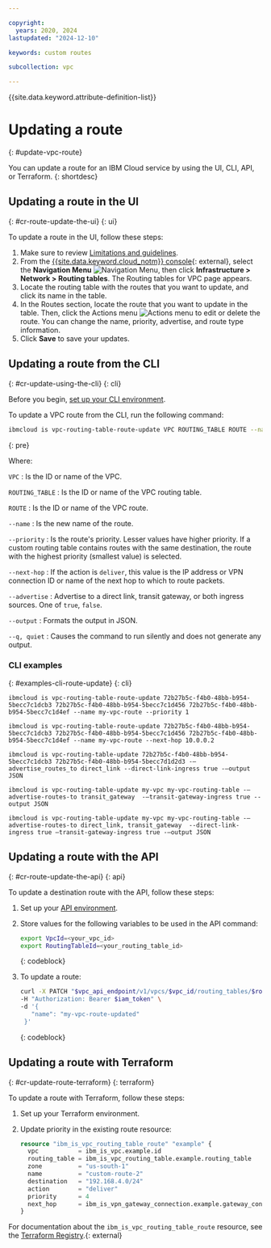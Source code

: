 ```yaml
---

copyright:
  years: 2020, 2024
lastupdated: "2024-12-10"

keywords: custom routes

subcollection: vpc

---
```


{{site.data.keyword.attribute-definition-list}}

# Updating a route
{: #update-vpc-route}

You can update a route for an IBM Cloud service by using the UI, CLI, API, or Terraform.
{: shortdesc}

## Updating a route in the UI
{: #cr-route-update-the-ui}
{: ui}

To update a route in the UI, follow these steps:

1. Make sure to review [Limitations and guidelines](/docs/vpc?topic=vpc-about-custom-routes&interface=ui#limitations-custom-routes).
1. From the [{{site.data.keyword.cloud_notm}} console](/login){: external}, select the **Navigation Menu** ![Navigation Menu](images/menu_icon.png), then click **Infrastructure > Network > Routing tables**. The Routing tables for VPC page appears.
1. Locate the routing table with the routes that you want to update, and click its name in the table.
1. In the Routes section, locate the route that you want to update in the table. Then, click the Actions menu ![Actions menu](images/overflow.png) to edit or delete the route. You can change the name, priority, advertise, and route type information.
1. Click **Save** to save your updates.

## Updating a route from the CLI
{: #cr-update-using-the-cli}
{: cli}

Before you begin, [set up your CLI environment](/docs/vpc?topic=vpc-set-up-environment&interface=cli).

To update a VPC route from the CLI, run the following command:

```sh
ibmcloud is vpc-routing-table-route-update VPC ROUTING_TABLE ROUTE --name NEW_NAME [--priority PRIORITY] [--next-hop NEXT_HOP [--vpngw VPNGW]] [--advertise true | false] [--output JSON] [-q, --quiet]
```
{: pre}

Where:

`VPC`
:   Is the ID or name of the VPC.

`ROUTING_TABLE`
:   Is the ID or name of the VPC routing table.

`ROUTE`
:   Is the ID or name of the VPC route.

`--name`
:   Is the new name of the route.

`--priority`
:   Is the route's priority. Lesser values have higher priority. If a custom routing table contains routes with the same destination, the route with the highest priority (smallest value) is selected.

`--next-hop`
:   If the action is `deliver`, this value is the IP address or VPN connection ID or name of the next hop to which to route packets.

`--advertise`
:   Advertise to a direct link, transit gateway, or both ingress sources. One of `true`, `false`.

`--output`
:   Formats the output in JSON.

`--q, quiet`
:   Causes the command to run silently and does not generate any output.

### CLI examples
{: #examples-cli-route-update}
{: cli}

`ibmcloud is vpc-routing-table-route-update 72b27b5c-f4b0-48bb-b954-5becc7c1dcb3 72b27b5c-f4b0-48bb-b954-5becc7c1d456 72b27b5c-f4b0-48bb-b954-5becc7c1d4ef --name my-vpc-route --priority 1`

`ibmcloud is vpc-routing-table-route-update 72b27b5c-f4b0-48bb-b954-5becc7c1dcb3 72b27b5c-f4b0-48bb-b954-5becc7c1d456 72b27b5c-f4b0-48bb-b954-5becc7c1d4ef --name my-vpc-route --next-hop 10.0.0.2`
 
`ibmcloud is vpc-routing-table-update 72b27b5c-f4b0-48bb-b954-5becc7c1dcb3 72b27b5c-f4b0-48bb-b954-5becc7d1d2d3 -—advertise_routes_to direct_link --direct-link-ingress true -—output JSON`

`ibmcloud is vpc-routing-table-update my-vpc my-vpc-routing-table -—advertise-routes-to transit_gateway  -—transit-gateway-ingress true --output JSON`

`ibmcloud is vpc-routing-table-update my-vpc my-vpc-routing-table -—advertise-routes-to direct_link, transit_gateway  --direct-link-ingress true —transit-gateway-ingress true -—output JSON`

## Updating a route with the API
{: #cr-route-update-the-api}
{: api}

To update a destination route with the API, follow these steps:

1. Set up your [API environment](/docs/vpc?topic=vpc-set-up-environment#api-prerequisites-setup).
1. Store values for the following variables to be used in the API command:

    ```sh
    export VpcId=<your_vpc_id>
    export RoutingTableId=<your_routing_table_id>
    ```
    {: codeblock}

1. To update a route:

   ```sh
   curl -X PATCH "$vpc_api_endpoint/v1/vpcs/$vpc_id/routing_tables/$routing_table_id/routes/$id?version=2023-11-28&generation=2" \
   -H "Authorization: Bearer $iam_token" \
   -d '{
      "name": "my-vpc-route-updated"
    }'
   ```
   {: codeblock}

## Updating a route with Terraform
{: #cr-update-route-terraform}
{: terraform}

To update a route with Terraform, follow these steps:

1. Set up your Terraform environment.
1. Update priority in the existing route resource:

   ```terraform
   resource "ibm_is_vpc_routing_table_route" "example" {
     vpc           = ibm_is_vpc.example.id
     routing_table = ibm_is_vpc_routing_table.example.routing_table
     zone          = "us-south-1"
     name          = "custom-route-2"
     destination   = "192.168.4.0/24"
     action        = "deliver"
     priority      = 4
     next_hop      = ibm_is_vpn_gateway_connection.example.gateway_connection // Example value "10.0.0.4"
   }
   ```

For documentation about the `ibm_is_vpc_routing_table_route` resource, see the [Terraform Registry](https://registry.terraform.io/providers/IBM-Cloud/ibm/latest/docs/resources/is_vpc_routing_table_route).{: external}
